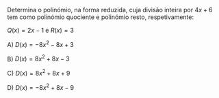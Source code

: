 Determina o polinómio, na forma reduzida, cuja divisão inteira por $4x+6$ tem como polinómio quociente e polinómio resto, respetivamente: 


$Q(x)= 2x-1$  e $R(x)= 3$

A) $D(x)= -8x^2 -8x +3$

B) $D(x)= 8x^2 + 8x -3$

C) $D(x)= 8x^2 + 8x +9$

D) $D(x)= -8x^2 + 8x - 9$

